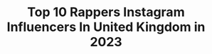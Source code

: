---
title: Top 10 Rappers Instagram Influencers In United Kingdom in 2023
description: >-
  Find top rappers Instagram influencers in United Kingdom in 2023. Most popular hashtags: #queen #supportlocal #xxiimusic.
platform: Instagram
hits: 102
text_top: Discover the best Instagram influencers on inBeat.
text_bottom: inBeat has 102 Instagram influencers like this in United Kingdom for you to pitch.
profiles:
  - username: "solomario10x"
    fullname: >-
      King Woosh 1st
    bio: >-
      🇳🇬🇬🇧 Designer Rapper @loosemade
    location: "United Kingdom"
    followers: 5452
    engagement: 735
    commentsToLikes: 0.092963
    id: ck5c2rtc2xuqw0i11lzbihhmn
    verified: false
    hashtags: "#suitelife, #blackouttuesday, #wooshin, #nov10x"
  - username: "xxiimusic"
    fullname: >-
      XXII
    bio: >-
      Model/Rapper/Singer/Full time go getter Power is taken, not given. • Subscribe to my YouTube channel • @stormmodels #ijthebarber
    location: "United Kingdom"
    followers: 14892
    engagement: 183
    commentsToLikes: 0.109997
    id: ck0udc52miol40i19sz5n5rby
    verified: false
    hashtags: "#22, #xxii, #xxiimusic, #covid"
  - username: "princessmulaaaa"
    fullname: >-
      Best To Ever Do It
    bio: >-
      God first CEO - @mulamodels29 Rapper - Send beats to email Model
    location: "United Kingdom"
    followers: 4291
    engagement: 1001
    commentsToLikes: 0.090873
    id: ck5ziiie8frty0i14bk64tpu9
    verified: false
    hashtags: "#idontlikeniggaswhocap, #sircapalot, #scaryassniggas, #explore"
  - username: "skitsviciousofficial"
    fullname: >-
      Skits Vicious
    bio: >-
      Rapper | Independent Artist | Buddah Blazer Founder of @dopedodofficial 🎃🦇GRAVEYARD SHIFT OUT NOW🎃🦇
    location: "United Kingdom"
    followers: 26287
    engagement: 295
    commentsToLikes: 0.021079
    id: ck134gdyowa6o0i19hxrjygcy
    verified: false
    hashtags: "#familia, #dodarmy, #loveofmylife, #graveyardshift"
  - username: "agsyworld"
    fullname: >-
      Mother OG
    bio: >-
      23. Rapper from India 🇮🇳 | MTv Hustle Business enquiries: @anantsharma.mgmt Mother to @jj.the.retriever 🐾
    location: "United Kingdom"
    followers: 104949
    engagement: 1018
    commentsToLikes: 0.021287
    id: ck15sktbjdif90i19w3a65m8n
    verified: false
    hashtags: "#desihiphop, #sharetosupport, #noautotune, #womeninhiphop"
  - username: "itsccane"
    fullname: >-
      C Cane 🇨🇩🇬🇧
    bio: >-
      Award winning Mc/Rapper Presenter: Reprezent Radio Cast member: BBC Galdem Sugar Voiceover Artist #JusticeForAnwaar #JuniorsWorld
    location: "United Kingdom"
    followers: 10002
    engagement: 776
    commentsToLikes: 0.104664
    id: ck5zong4dqx0j0i14ze086vsf
    verified: true
    hashtags: "#quarantineandchill, #pspleasestayathomethanksxoxo, #dontleavemechallenge, #cstyle"
  - username: "sylvia_saru"
    fullname: >-
      Ssaru🎶
    bio: >-
      Rapper | Singer | Songwriter | Entertainer FOR Booking & Enquiries Only: Call/WhatsApp:☎+254792665413 or 📧ewriter0@gmail.com #SWAGGER OUT ON YOUTUBE
    location: "United Kingdom"
    followers: 77336
    engagement: 492
    commentsToLikes: 0.034821
    id: ck5hi707pbz2a0i1186l85jzz
    verified: false
    hashtags: "#gainwithmtaaraw, #wamanyaru, #gainwithmchina, #gainwithxtiandela"
  - username: "zubymusic"
    fullname: >-
      ZUBY:
    bio: >-
      Rapper | Author | Speaker | Coach 🎙️ Host of 'Real Talk with Zuby' Podcast 🎓 Oxford Uni Graduate 💪🏾 Fitness book 'Strong Advice' out now
    location: "United Kingdom"
    followers: 71755
    engagement: 303
    commentsToLikes: 0.046071
    id: ckaosy4i0tjcr0i78kc4w0t30
    verified: true
    hashtags: "#strongadvice, #teamzuby, #okdude, #fitness"
  - username: "th3saga"
    fullname: >-
      Sensei Saga (415-843-7242)
    bio: >-
      #SenseiSzn 🙏🏽🐉🇵🇷 Christian Recording Artist ⛪️ @urltv — Christian Battle Rapper MERCH: @Th3Outsiders Business 📧: th3outsiders@gmail.com NEW CONTENT⬇️
    location: "United Kingdom"
    followers: 38034
    engagement: 115
    commentsToLikes: 0.068753
    id: ck13b0u2mt4wg0i19h5ub4nd6
    verified: true
    hashtags: "#th3cover, #senseiszn, #nbastreetvol2, #thelastride"
  - username: "shakaboo2"
    fullname: >-
      🌈shaka bose 釈迦坊主🌻
    bio: >-
      Track maker,Rapper,Mix engineer / TOKIO SHAMAN
    location: "United Kingdom"
    followers: 33495
    engagement: 963
    commentsToLikes: 0.005096
    id: ck5bucpqdhjmn0i11322dwq2t
    verified: false
    hashtags: ""
---